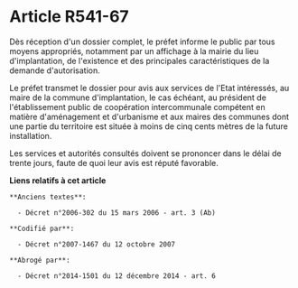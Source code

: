 # Article R541-67

Dès réception d'un dossier complet, le préfet informe le public par tous moyens appropriés, notamment par un affichage à la
mairie du lieu d'implantation, de l'existence et des principales caractéristiques de la demande d'autorisation.

Le préfet transmet le dossier pour avis aux services de l'Etat intéressés, au maire de la commune d'implantation, le cas
échéant, au président de l'établissement public de coopération intercommunale compétent en matière d'aménagement et
d'urbanisme et aux maires des communes dont une partie du territoire est située à moins de cinq cents mètres de la future
installation.

Les services et autorités consultés doivent se prononcer dans le délai de trente jours, faute de quoi leur avis est réputé
favorable.

**Liens relatifs à cet article**

	**Anciens textes**:

	  - Décret n°2006-302 du 15 mars 2006 - art. 3 (Ab)

	**Codifié par**:

	  - Décret n°2007-1467 du 12 octobre 2007

	**Abrogé par**:

	  - Décret n°2014-1501 du 12 décembre 2014 - art. 6
